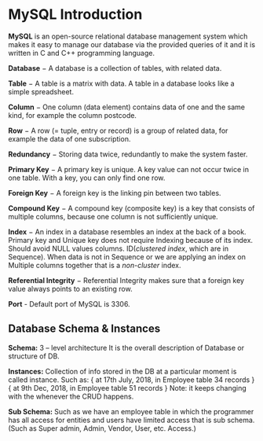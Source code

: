 # MySQL Introduction

**MySQL** is an open-source relational database management system which makes it easy to manage our database via the provided queries of it and it is written in C and C++ programming language.

**Database** − A database is a collection of tables, with related data.

**Table** − A table is a matrix with data. A table in a database looks like a simple spreadsheet.

**Column** − One column (data element) contains data of one and the same kind, for example the column postcode.

**Row** − A row (= tuple, entry or record) is a group of related data, for example the data of one subscription.

**Redundancy** − Storing data twice, redundantly to make the system faster.

**Primary Key** − A primary key is unique. A key value can not occur twice in one table. With a key, you can only find one row.

**Foreign Key** − A foreign key is the linking pin between two tables.

**Compound Key** − A compound key (composite key) is a key that consists of multiple columns, because one column is not sufficiently unique.

**Index** − An index in a database resembles an index at the back of a book. Primary key and Unique key does not require Indexing because of its index. Should avoid NULL values columns. ID(*clustered index*, which are in Sequence). When data is not in Sequence or we are applying an index on Multiple columns together that is a *non-cluster* index.

**Referential Integrity** − Referential Integrity makes sure that a foreign key value always points to an existing row.

**Port** - Default port of MySQL is 3306.

## Database Schema & Instances

**Schema:** 3 – level architecture
It is the overall description of Database or structure of DB.

**Instances:**
Collection of info stored in the DB at a particular moment is called instance. Such as:
{ at 17th July, 2018, in Employee table 34 records }
{ at 9th Dec, 2018, in Employee table 51 records }
Note: it keeps changing with the whenever the CRUD happens. 

**Sub Schema:**
Such as we have an employee table in which the programmer has all access for entities and users have limited access that is sub schema.
(Such as Super admin, Admin, Vendor, User, etc. Access.)


